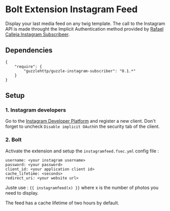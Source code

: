 Bolt Extension Instagram Feed
======================

Display your last media feed on any twig template.
The call to the Instagram API is made throught the Implicit Authentication method provided by [Rafael Calleja Instagram Subscribeer](https://github.com/rafaelcalleja/guzzle-instagram-subscriber).

## Dependencies

    {
        "require": {
            "guzzlehttp/guzzle-instagram-subscriber": "0.1.*"
        }
    }

## Setup

### 1. Instagram developers
Go to the [Instagram Developer Platform](https://instagram.com/developer/) and register a new client.
Don't forget to uncheck `Disable implicit OAuth`in the security tab of the client.

### 2. Bolt
Activate the extension and setup the `instagramfeed.fsec.yml` config file :

    username: <your instagram username>
    password: <your password>
    client_id: <your application client id>
    cache_lifetime: <seconds>
    redirect_uri: <your website url>

Juste use : `{{ instagramfeed(x) }}` where x is the number of photos you need to display.

The feed has a cache lifetime of two hours by default.
